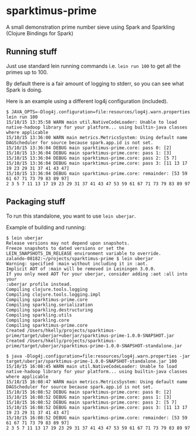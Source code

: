 # sparktimus-prime
A small demonstration prime number sieve using Spark and Sparkling
(Clojure Bindings for Spark)

## Running stuff

Just use standard lein running commands i.e. `lein run 100` to get all
the primes up to 100.

By default there is a fair amount of logging to stderr, so you can see
what Spark is doing.

Here is an example using a different log4j configuration (included).

```
$ JAVA_OPTS=-Dlog4j.configuration=file:resources/log4j.warn.properties lein run 100
15/10/15 13:35:58 WARN main util.NativeCodeLoader: Unable to load native-hadoop library for your platform... using builtin-java classes where applicable
15/10/15 13:36:00 WARN main metrics.MetricsSystem: Using default name DAGScheduler for source because spark.app.id is not set.
15/10/15 13:36:04 DEBUG main sparktimus-prime.core: pass 0: [2]                 
15/10/15 13:36:04 DEBUG main sparktimus-prime.core: pass 1: [3]
15/10/15 13:36:04 DEBUG main sparktimus-prime.core: pass 2: [5 7]
15/10/15 13:36:04 DEBUG main sparktimus-prime.core: pass 3: [11 13 17 19 23 29 31 37 41 43 47]
15/10/15 13:36:04 DEBUG main sparktimus-prime.core: remainder: [53 59 61 67 71 73 79 83 89 97]
2 3 5 7 11 13 17 19 23 29 31 37 41 43 47 53 59 61 67 71 73 79 83 89 97
```

## Packaging stuff

To run this standalone, you want to use `lein uberjar`.

Example of building and running:

```
$ lein uberjar
Release versions may not depend upon snapshots. 
Freeze snapshots to dated versions or set the LEIN_SNAPSHOTS_IN_RELEASE environment variable to override.
zalando-08182:~/projects/sparktimus-prime $ lein uberjar
Warning: specified :main without including it in :aot. 
Implicit AOT of :main will be removed in Leiningen 3.0.0. 
If you only need AOT for your uberjar, consider adding :aot :all into your
:uberjar profile instead.
Compiling clojure.tools.logging
Compiling clojure.tools.logging.impl
Compiling sparktimus-prime.core
Compiling sparkling.serialization
Compiling sparkling.destructuring
Compiling sparkling.utils
Compiling sparkling.core
Compiling sparktimus-prime.core
Created /Users/hkelly/projects/sparktimus-prime/target/uberjar+uberjar/sparktimus-prime-1.0.0-SNAPSHOT.jar
Created /Users/hkelly/projects/sparktimus-prime/target/uberjar/sparktimus-prime-1.0.0-SNAPSHOT-standalone.jar

$ java -Dlog4j.configuration=file:resources/log4j.warn.properties -jar target/uberjar/sparktimus-prime-1.0.0-SNAPSHOT-standalone.jar 100
15/10/15 16:08:45 WARN main util.NativeCodeLoader: Unable to load native-hadoop library for your platform... using builtin-java classes where applicable
15/10/15 16:08:47 WARN main metrics.MetricsSystem: Using default name DAGScheduler for source because spark.app.id is not set.
15/10/15 16:08:52 DEBUG main sparktimus-prime.core: pass 0: [2]                 
15/10/15 16:08:52 DEBUG main sparktimus-prime.core: pass 1: [3]
15/10/15 16:08:52 DEBUG main sparktimus-prime.core: pass 2: [5 7]
15/10/15 16:08:52 DEBUG main sparktimus-prime.core: pass 3: [11 13 17 19 23 29 31 37 41 43 47]
15/10/15 16:08:52 DEBUG main sparktimus-prime.core: remainder: [53 59 61 67 71 73 79 83 89 97]
2 3 5 7 11 13 17 19 23 29 31 37 41 43 47 53 59 61 67 71 73 79 83 89 97

```


